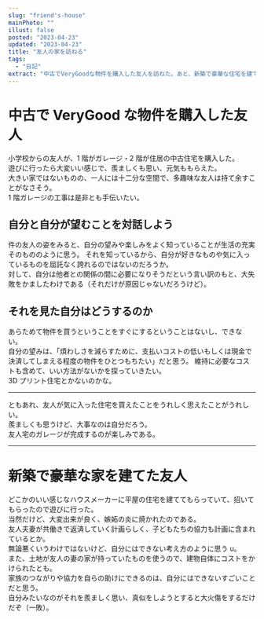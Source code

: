 ```yaml
---
slug: "friend's-house"
mainPhoto: ""
illust: false
posted: "2023-04-23"
updated: "2023-04-23"
title: "友人の家を訪ねる"
tags:
  - "日記"
extract: "中古でVeryGoodな物件を購入した友人を訪ねた。あと、新築で豪華な住宅を建てた友人を訪ねた。"
---
```


# 中古で VeryGood な物件を購入した友人

小学校からの友人が、1 階がガレージ・2 階が住居の中古住宅を購入した。  
遊びに行ったら大変いい感じで、羨ましくも思い、元気ももらえた。  
大きい家ではないものの、一人には十二分な空間で、多趣味な友人は持て余すことがなさそう。  
1 階ガレージの工事は是非とも手伝いたい。

## 自分と自分が望むことを対話しよう

件の友人の姿をみると、自分の望みや楽しみをよく知っていることが生活の充実そのもののように思う。
それを知っているから、自分が好きなものや気に入っているものを屈託なく誇れるのではないのだろうか。  
対して、自分は他者との関係の間に必要になりそうだという言い訳のもと、大失敗をかましたわけである（それだけが原因じゃないだろうけど）。

## それを見た自分はどうするのか

あらためて物件を買うということをすぐにするということはないし、できない。  
自分の望みは、「煩わしさを減らすために、支払いコストの低いもしくは現金で決済してしまえる程度の物件をひとつもちたい」だと思う。
維持に必要なコストも含めて、いい方法がないかを探っていきたい。  
3D プリント住宅とかないのかな。

---

ともあれ、友人が気に入った住宅を買えたことをうれしく思えたことがうれしい。  
羨ましくも思うけど、大事なのは自分だろう。  
友人宅のガレージが完成するのが楽しみである。

---

# 新築で豪華な家を建てた友人

どこかのいい感じなハウスメーカーに平屋の住宅を建ててもらっていて、招いてもらったので遊びに行った。  
当然だけど、大変出来が良く、嫉妬の炎に焼かれたのである。  
友人夫妻が共働きで返済していく計画らしく、子どもたちの協力も計画に含まれているとか。  
無論悪くいうわけではないけど、自分にはできない考え方のように思う u。  
また、土地が友人の妻の家が持っていたものを使うので、建物自体にコストをかけられたとも。  
家族のつながりや協力を自らの助けにできるのは、自分にはできないすごいことだと思う。  
自分みたいなのがそれを羨ましく思い、真似をしようとすると大火傷をするだけだぞ（一敗）。
